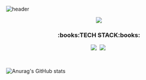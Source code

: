 ![header](https://capsule-render.vercel.app/api?type=slice&color=auto&height=300&section=header&text=SanghyunKim&fontSize=90)

<!-- [![Hits](https://hits.seeyoufarm.com/api/count/incr/badge.svg?
url=https%3A%2F%2Fgithub.com%2Fhaan823&count_bg=%2379C83D&title_bg=%23555555&icon=github.svg&icon_color=%23E7E7E7&title=hits&edge_flat=false)](https://hits.seeyoufarm.com) -->

<p align="center">
<a href="https://hits.seeyoufarm.com"><img src="https://hits.seeyoufarm.com/api/count/incr/badge.svg?url=https%3A%2F%2Fgithub.com%2Fhaan823&count_bg=%2379C83D&title_bg=%23555555&icon=github.svg&icon_color=%23E7E7E7&title=hits&edge_flat=false"/></a>
</p>

<h3 align="center">:books:TECH STACK:books: </h3>
<p align="center">
<img src="https://img.shields.io/badge/Java-3766AB?style=flat-square&logo=Java&logoColor=white"/></a>&nbsp
<img src="https://img.shields.io/badge/Spring-88CE02?style=flat-square&logo=Spring&logoColor=white"/></a>&nbsp
</p>

<br>

![Anurag's GitHub stats](https://github-readme-stats.vercel.app/api?username=haan823&show_icons=true&theme=default&count_private=true)
